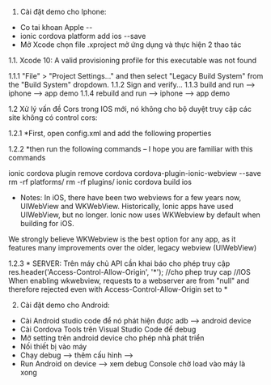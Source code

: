 1. Cài đặt demo cho Iphone:
- Co tai khoan Apple --
- ionic cordova platform add ios --save
- Mở Xcode chọn file .xproject mở ứng dụng và thực hiện 2 thao tác

1.1. Xcode 10: A valid provisioning profile for this executable was not found

1.1.1 "File" > "Project Settings..." and then select "Legacy Build System" from the "Build System" dropdown.
1.1.2 Sign and verify...
1.1.3 build and run --> iphone --> app demo
1.1.4 rebuild and run --> iphone --> app demo

1.2 Xử lý vấn đề Cors trong IOS mới, nó không cho bộ duyệt truy cập các site không có control cors:

1.2.1 *First, open config.xml and add the following properties

<feature name="CDVWKWebViewEngine">
<param name="ios-package" value="CDVWKWebViewEngine" />
</feature>
<preference name="CordovaWebViewEngine" value="CDVWKWebViewEngine" />

1.2.2 *then run the following commands – I hope you are familiar with this commands

ionic cordova plugin remove cordova cordova-plugin-ionic-webview --save
rm -rf platforms/
rm -rf plugins/
ionic cordova build ios

* Notes:
In iOS, there have been two webviews for a few years now, UIWebView and WKWebView. Historically, Ionic apps have used UIWebView, but no longer. Ionic now uses WKWebview by default when building for iOS.

We strongly believe WKWebview is the best option for any app, as it features many improvements over the older, legacy webview (UIWebView)

1.2.3 * SERVER: Trên máy chủ API cần khai báo cho phép truy cập
res.header('Access-Control-Allow-Origin', '*'); //cho phep truy cap 
//IOS When enabling wkwebview, requests to a webserver are from "null" and therefore rejected even with Access-Control-Allow-Origin set to *


2. Cài đặt demo cho Android:
- Cài Android studio code để nó phát hiện được adb --> android device
- Cài Cordova Tools trên Visual Studio Code để debug
- Mở setting trên android device cho phép nhà phát triển
- Nối thiết bị vào máy
- Chạy debug --> thêm cấu hình --> 
- Run Android on device --> xem debug Console chờ load vào máy là xong